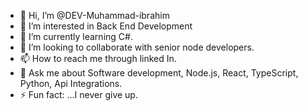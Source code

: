 - 👋 Hi, I’m @DEV-Muhammad-ibrahim
- 👀 I’m interested in Back End Development
- 🌱 I’m currently learning C#.
- 💞️ I’m looking to collaborate with senior node developers.
- 📫 How to reach me through linked In.
- 💬 Ask me about Software development, Node.js, React, TypeScript, Python, Api Integrations.
- ⚡ Fun fact: ...I never give up.

<!---
DEV-Muhammad-ibrahim/DEV-Muhammad-ibrahim is a ✨ special ✨ repository because its `README.md` (this file) appears on your GitHub profile.
You can click the Preview link to take a look at your changes.
--->
